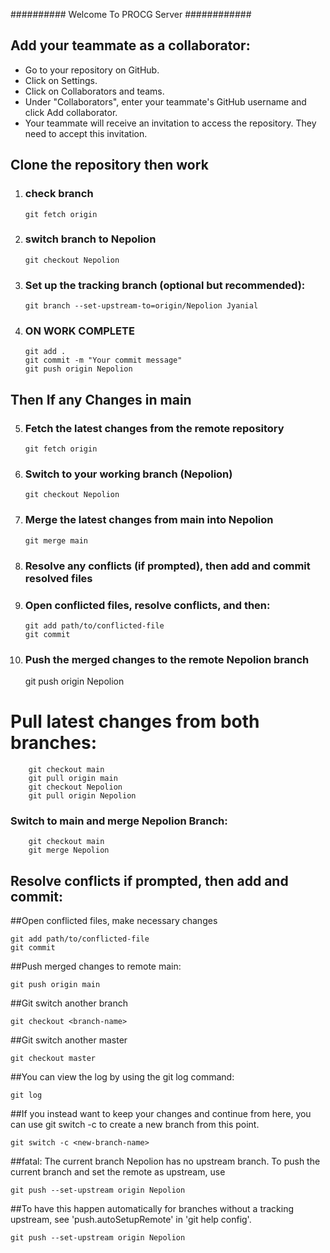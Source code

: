 ########## Welcome To PROCG Server ############

## Add your teammate as a collaborator:

- Go to your repository on GitHub.
- Click on Settings.
- Click on Collaborators and teams.
- Under "Collaborators", enter your teammate's GitHub username and click Add collaborator.
- Your teammate will receive an invitation to access the repository. They need to accept this invitation.

## Clone the repository then work

1.  ### check branch

        git fetch origin

2.  ### switch branch to Nepolion

        git checkout Nepolion

3.  ### Set up the tracking branch (optional but recommended):

        git branch --set-upstream-to=origin/Nepolion Jyanial

4.  ### ON WORK COMPLETE

        git add .
        git commit -m "Your commit message"
        git push origin Nepolion

## Then If any Changes in main

5.  ### Fetch the latest changes from the remote repository

        git fetch origin

6.  ### Switch to your working branch (Nepolion)

        git checkout Nepolion

7.  ### Merge the latest changes from main into Nepolion

        git merge main

8.  ### Resolve any conflicts (if prompted), then add and commit resolved files
9.  ### Open conflicted files, resolve conflicts, and then:

        git add path/to/conflicted-file
        git commit

10. ### Push the merged changes to the remote Nepolion branch
    git push origin Nepolion

# Pull latest changes from both branches:

        git checkout main
        git pull origin main
        git checkout Nepolion
        git pull origin Nepolion

### Switch to main and merge Nepolion Branch:

        git checkout main
        git merge Nepolion

## Resolve conflicts if prompted, then add and commit:

##Open conflicted files, make necessary changes

    git add path/to/conflicted-file
    git commit

##Push merged changes to remote main:

    git push origin main

##Git switch another branch

    git checkout <branch-name>

##Git switch another master

    git checkout master

##You can view the log by using the git log command:

    git log

##If you instead want to keep your changes and continue from here, you can use git switch -c <new-branch-name> to create a new branch from this point.

    git switch -c <new-branch-name>

##fatal: The current branch Nepolion has no upstream branch.
To push the current branch and set the remote as upstream, use

    git push --set-upstream origin Nepolion

##To have this happen automatically for branches without a tracking
upstream, see 'push.autoSetupRemote' in 'git help config'.

    git push --set-upstream origin Nepolion
